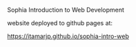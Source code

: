 Sophia Introduction to Web Development

website deployed to github pages at:

https://itamarjp.github.io/sophia-intro-web
